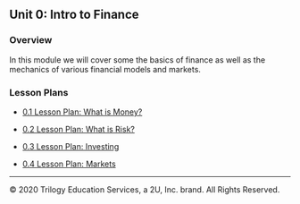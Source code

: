 ## Unit 0: Intro to Finance

### Overview

In this module we will cover some the basics of finance as well as the mechanics of various financial models and markets.

### Lesson Plans

* [0.1 Lesson Plan: What is Money?](1/LessonPlan.md)

* [0.2 Lesson Plan: What is Risk?](2/LessonPlan.md)

* [0.3 Lesson Plan: Investing](3/LessonPlan.md)

* [0.4 Lesson Plan: Markets](4/LessonPlan.md)

- - -

© 2020 Trilogy Education Services, a 2U, Inc. brand. All Rights Reserved.
